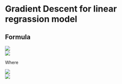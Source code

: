 # Gradient Descent for linear regrassion model

## Formula

<img src="https://latex.codecogs.com/svg.latex?\Large&space;w=w-\alpha\frac{\partial%20J(wb)}{\partial%20w}" /> <br>
<img src="https://latex.codecogs.com/svg.latex?\Large&space;b=b-\alpha\frac{\partial%20J(wb)}{\partial%20b}" /> <br>

Where

<img src="https://latex.codecogs.com/svg.latex?\Large&space;\frac{\partial%20J(wb)}{\partial%20w}=\frac{1}{m}\sum\limits_{i%20=%200}^{m-1}(f_{w,b}(x^{(i)})%20-%20y^{(i)})x^{(i)}" /> <br>
<img src="https://latex.codecogs.com/svg.latex?\Large&space;\frac{\partial%20J(wb)}{\partial%20b}=\frac{1}{m}\sum\limits_{i%20=%200}^{m-1}(f_{w,b}(x^{(i)})%20-%20y^{(i)})" />

